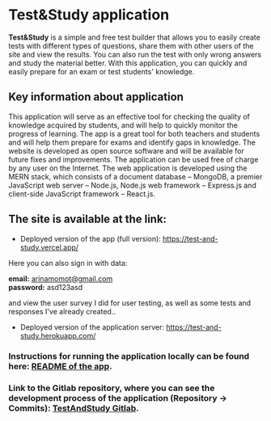 # Test&Study application 

**Test&Study** is a simple and free test builder that allows you to easily create tests with different types of questions, share them with other users of the site and view the results. You can also run the test with only wrong answers and study the material better. With this application, you can quickly and easily prepare for an exam or test students' knowledge.

## Key information about application

This application will serve as an effective tool for checking the quality of knowledge acquired by students, and will help to quickly monitor the progress of learning. The app is a great tool for both teachers and students and will help them prepare for exams and identify gaps in knowledge. The website is developed as open source software and will be available for future fixes and improvements. The application can be used free of charge by any user on the Internet. The web application is developed using the MERN stack, which consists of a document database – MongoDB, a premier JavaScript web server – Node.js, Node.js web framework – Express.js and client-side JavaScript framework – React.js. 

## The site is available at the link: 

- Deployed version of the app (full version): https://test-and-study.vercel.app/ 

Here you can also sign in with data:

**email:** arinamomot@gmail.com </br>
**password:** asd123asd

and view the user survey I did for user testing, as well as some tests and responses I've already created..

- Deployed version of the application server: https://test-and-study.herokuapp.com/

### Instructions for running the application locally can be found here: [README of the app](https://github.com/arinamomot/test-and-study/tree/main/test-and-study#readme).

### Link to the Gitlab repository, where you can see the development process of the application (Repository -> Сommits): [TestAndStudy Gitlab](https://gitlab.fel.cvut.cz/momotari/testquiz).
